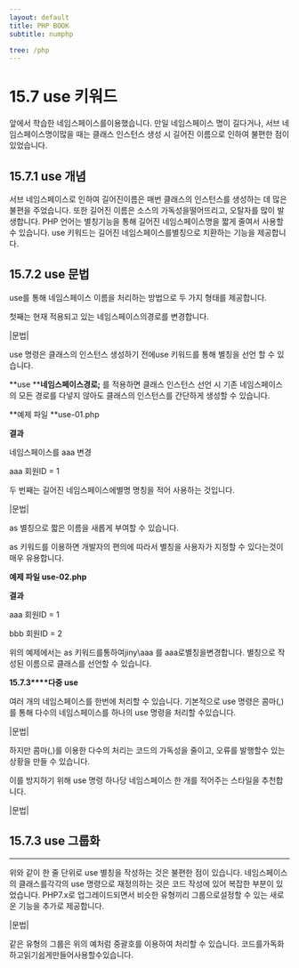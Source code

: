 ```yaml
---
layout: default
title: PHP BOOK
subtitle: numphp

tree: /php
---
```


# 15.7 use 키워드

앞에서 학습한 네임스페이스를이용했습니다. 만일 네임스페이스 명이 길다거나, 서브 네임스페이스명이많을 때는 클래스 인스턴스 생성 시 길어진 이름으로 인하여 불편한 점이 있었습니다.    

## 15.7.1 use 개념

서브 네임스페이스로 인하여 길어진이름은 매번 클래스의 인스턴스를 생성하는 데 많은 불편을 주었습니다. 또한 길어진 이름은 소스의 가독성을떨어뜨리고, 오탈자를 많이 발생합니다. PHP 언어는 별칭기능을 통해 길어진 네임스페이스명을 짧게 줄여서 사용할 수 있습니다. use 키워드는 길어진 네임스페이스를별칭으로 치환하는 기능을 제공합니다.  

## 15.7.2 use 문법

use를 통해 네임스페이스 이름을 처리하는 방법으로 두 가지 형태를 제공합니다. 

첫째는 현재 적용되고 있는 네임스페이스의경로를 변경합니다.


|문법|

use 명령은 클래스의 인스턴스 생성하기 전에use 키워드를 통해 별칭을 선언 할 수 있습니다. 

 

**use ****네임스페이스경로;** 를 적용하면 클래스 인스턴스 선언 시 기존 네임스페이스의 모든 경로를 다넣지 않아도 클래스의 인스턴스를 간단하게 생성할 수 있습니다.

 

**예제 파일 **use-01.php 

 

**결과**

네임스페이스를 aaa 변경

aaa 회원ID = 1

 

두 번째는 길어진 네임스페이스에별명 명칭을 적어 사용하는 것입니다.

 

|문법|

 

as 별칭으로 짧은 이름을 새롭게 부여할 수 있습니다. 

 

 

 

as 키워드를 이용하면 개발자의 편의에 따라서 별칭을 사용자가 지정할 수 있다는것이 매우 유용합니다.

 

**예제 파일 **use-02.php****

 

**결과**

aaa 회원ID = 1

bbb 회원ID = 2

 

위의 예제에서는 as 키워드를통하여jiny\aaa 를 aaa로별칭을변경합니다. 별칭으로 작성된 이름으로 클래스를 선언할 수 있습니다.

 

**15.7.3****다중 use**

여러 개의 네임스페이스를 한번에 처리할 수 있습니다. 기본적으로 use 명령은 콤마(,)를 통해 다수의 네임스페이스를 하나의 use 명령을 처리할 수있습니다. 

 

|문법|

 

하지만 콤마(,)를 이용한 다수의 처리는 코드의 가독성을 줄이고, 오류를 발행할수 있는 상황을 만들 수 있습니다.

 

이를 방지하기 위해 use 명령 하나당 네임스페이스 한 개를 적어주는 스타일을 추천합니다. 

 

|문법|

 

 

## 15.7.3 use 그룹화
---
 
위와 같이 한 줄 단위로 use 별칭을 작성하는 것은 불편한 점이 있습니다. 네임스페이스의 클래스를각각의 use 명령으로 재정의하는 것은 코드 작성에 있어 복잡한 부분이 있었습니다.
PHP7.x로 업그레이드되면서 비슷한 유형끼리 그룹으로설정할 수 있는 새로운 기능을 추가로 제공합니다.

|문법|

같은 유형의 그룹은 위의 예처럼 중괄호를 이용하여 처리할 수 있습니다. 코드를가독화하고읽기쉽게만들어사용할수있습니다.